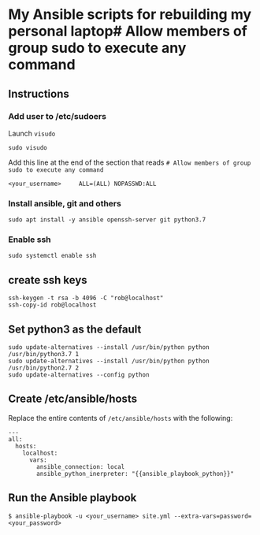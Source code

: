 
# My Ansible scripts for rebuilding my personal laptop# Allow members of group sudo to execute any command

## Instructions

### Add user to /etc/sudoers
Launch `visudo`

    sudo visudo

Add this line at the end of  the section that reads `# Allow members of group sudo to execute any command`

    <your_username>     ALL=(ALL) NOPASSWD:ALL

### Install ansible, git and others
    sudo apt install -y ansible openssh-server git python3.7

### Enable ssh
    sudo systemctl enable ssh

## create ssh keys
    ssh-keygen -t rsa -b 4096 -C "rob@localhost"
    ssh-copy-id rob@localhost

## Set python3 as the default
    sudo update-alternatives --install /usr/bin/python python /usr/bin/python3.7 1
    sudo update-alternatives --install /usr/bin/python python /usr/bin/python2.7 2
    sudo update-alternatives --config python

## Create /etc/ansible/hosts

Replace the entire contents of `/etc/ansible/hosts` with the following:

    --- 
    all:
      hosts:
        localhost:
          vars:
            ansible_connection: local
            ansible_python_inerpreter: "{{ansible_playbook_python}}"


## Run the Ansible playbook

    $ ansible-playbook -u <your_username> site.yml --extra-vars=password=<your_password>

